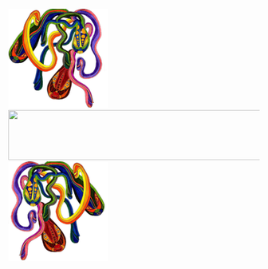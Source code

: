 <img src="rainbow2_transparent.png" width="200" height="200">   <img src="http://i.picasion.com/gl/91/fjNc.gif" width="800" height="100">                              <img src="rainbow1_transparent.png" width="200" height="200">

<!--
**rowancurry/rowancurry** is a ✨ _special_ ✨ repository because its `README.md` (this file) appears on your GitHub profile.

Here are some ideas to get you started:

- 🔭 I’m currently working on ...
- 🌱 I’m currently learning ...
- 👯 I’m looking to collaborate on ...
- 🤔 I’m looking for help with ...
- 💬 Ask me about ...
- 📫 How to reach me: ...
- 😄 Pronouns: ...
- ⚡ Fun fact: ...
-->

